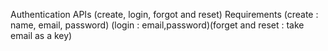 Authentication APIs (create, login, forgot and reset) Requirements (create : name, email, password) (login : email,password)(forget and reset : take email as a key)